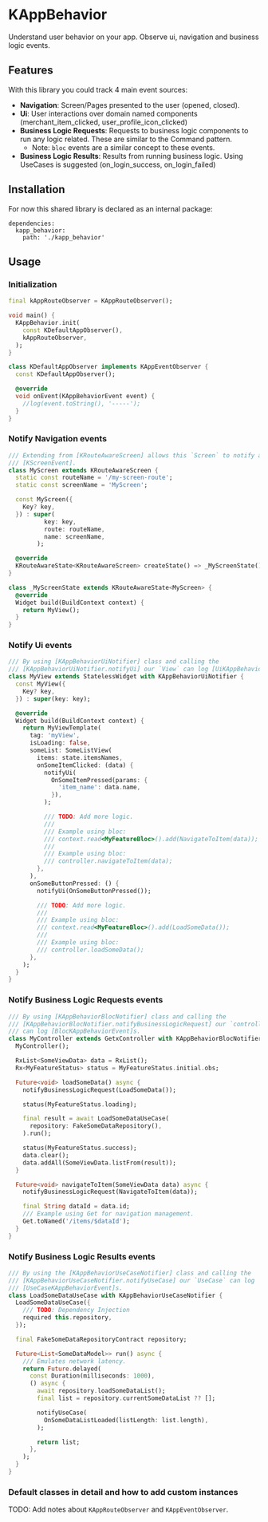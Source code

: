 # KAppBehavior

Understand user behavior on your app. Observe ui, navigation and business logic events.

## Features

With this library you could track 4 main event sources:
- **Navigation**: Screen/Pages presented to the user (opened, closed).
- **Ui**: User interactions over domain named components (merchant_item_clicked, user_profile_icon_clicked)
- **Business Logic Requests**: Requests to business logic components to run any logic related. These are similar to the Command pattern.
  - Note: `bloc` events are a similar concept to these events.
- **Business Logic Results**: Results from running business logic. Using UseCases is suggested (on_login_success, on_login_failed)

## Installation

For now this shared library is declared as an internal package:

```
dependencies:
  kapp_behavior:
    path: './kapp_behavior'
```

## Usage

### Initialization

```dart
final kAppRouteObserver = KAppRouteObserver();

void main() {
  KAppBehavior.init(
    const KDefaultAppObserver(),
    kAppRouteObserver,
  );
}

class KDefaultAppObserver implements KAppEventObserver {
  const KDefaultAppObserver();

  @override
  void onEvent(KAppBehaviorEvent event) {
    //log(event.toString(), '-----');
  }
}
```

### Notify Navigation events

```dart
/// Extending from [KRouteAwareScreen] allows this `Screen` to notify about
/// [KScreenEvent].
class MyScreen extends KRouteAwareScreen {
  static const routeName = '/my-screen-route';
  static const screenName = 'MyScreen';

  const MyScreen({
    Key? key,
  }) : super(
          key: key,
          route: routeName,
          name: screenName,
        );

  @override
  KRouteAwareState<KRouteAwareScreen> createState() => _MyScreenState();
}

class _MyScreenState extends KRouteAwareState<MyScreen> {
  @override
  Widget build(BuildContext context) {
    return MyView();
  }
}
```

### Notify Ui events

```dart
/// By using [KAppBehaviorUiNotifier] class and calling the
/// [KAppBehaviorUiNotifier.notifyUi] our `View` can log [UiKAppBehaviorEvent]s.
class MyView extends StatelessWidget with KAppBehaviorUiNotifier {
  const MyView({
    Key? key,
  }) : super(key: key);

  @override
  Widget build(BuildContext context) {
    return MyViewTemplate(
      tag: 'myView',
      isLoading: false,
      someList: SomeListView(
        items: state.itemsNames,
        onSomeItemClicked: (data) {
          notifyUi(
            OnSomeItemPressed(params: {
              'item_name': data.name,
            }),
          );

          /// TODO: Add more logic.
          ///
          /// Example using bloc:
          /// context.read<MyFeatureBloc>().add(NavigateToItem(data));
          ///
          /// Example using bloc:
          /// controller.navigateToItem(data);
        },
      ),
      onSomeButtonPressed: () {
        notifyUi(OnSomeButtonPressed());

        /// TODO: Add more logic.
        ///
        /// Example using bloc:
        /// context.read<MyFeatureBloc>().add(LoadSomeData());
        ///
        /// Example using bloc:
        /// controller.loadSomeData();
      },
    );
  }
}
```

### Notify Business Logic Requests events

```dart
/// By using [KAppBehaviorBlocNotifier] class and calling the
/// [KAppBehaviorBlocNotifier.notifyBusinessLogicRequest] our `controller`
/// can log [BlocKAppBehaviorEvent]s.
class MyController extends GetxController with KAppBehaviorBlocNotifier {
  MyController();

  RxList<SomeViewData> data = RxList();
  Rx<MyFeatureStatus> status = MyFeatureStatus.initial.obs;

  Future<void> loadSomeData() async {
    notifyBusinessLogicRequest(LoadSomeData());

    status(MyFeatureStatus.loading);

    final result = await LoadSomeDataUseCase(
      repository: FakeSomeDataRepository(),
    ).run();

    status(MyFeatureStatus.success);
    data.clear();
    data.addAll(SomeViewData.listFrom(result));
  }

  Future<void> navigateToItem(SomeViewData data) async {
    notifyBusinessLogicRequest(NavigateToItem(data));

    final String dataId = data.id;
    /// Example using Get for navigation management.
    Get.toNamed('/items/$dataId');
  }
}
```

### Notify Business Logic Results events

```dart
/// By using the [KAppBehaviorUseCaseNotifier] class and calling the
/// [KAppBehaviorUseCaseNotifier.notifyUseCase] our `UseCase` can log
/// [UseCaseKAppBehaviorEvent]s.
class LoadSomeDataUseCase with KAppBehaviorUseCaseNotifier {
  LoadSomeDataUseCase({
    /// TODO: Dependency Injection
    required this.repository,
  });

  final FakeSomeDataRepositoryContract repository;

  Future<List<SomeDataModel>> run() async {
    /// Emulates network latency.
    return Future.delayed(
      const Duration(milliseconds: 1000),
      () async {
        await repository.loadSomeDataList();
        final list = repository.currentSomeDataList ?? [];

        notifyUseCase(
          OnSomeDataListLoaded(listLength: list.length),
        );

        return list;
      },
    );
  }
}
```

### Default classes in detail and how to add custom instances

TODO: Add notes about `KAppRouteObserver` and `KAppEventObserver`.

